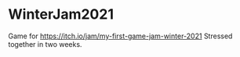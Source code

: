 # WinterJam2021
Game for https://itch.io/jam/my-first-game-jam-winter-2021
Stressed together in two weeks.
